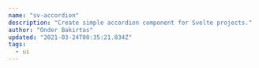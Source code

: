 ```yaml
---
name: "sv-accordion"
description: "Create simple accordion component for Svelte projects."
author: "Onder Bakirtas"
updated: "2021-03-24T00:35:21.834Z"
tags: 
  - ui
---
```

